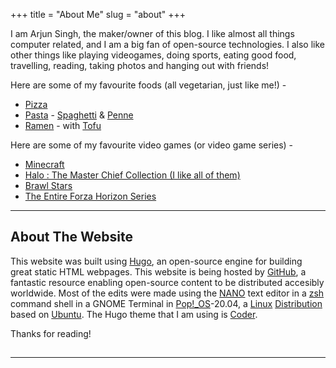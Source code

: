 +++
title = "About Me"
slug = "about"
+++

I am Arjun Singh, the maker/owner of this blog.
I like almost all things computer related, and I am a big fan of open-source technologies.
I also like other things like playing videogames, doing sports, eating good food, travelling, reading, taking photos and hanging out with friends!

Here are some of my favourite foods (all vegetarian, just like me!) - 

* [Pizza](https://wikipedia.org/wiki/Pizza)
* [Pasta](https://wikipedia.org/wiki/Pasta) - [Spaghetti](https://wikipedia.org/wiki/Spaghetti) & [Penne](https://wikipedia.org/wiki/Penne)
* [Ramen](https://wikipedia.org/wiki/Ramen) - with [Tofu](https://wikipedia.org/wiki/Tofu)

Here are some of my favourite video games (or video game series) -

* [Minecraft](https://wikipedia.org/wiki/Minecraft)
* [Halo : The Master Chief Collection (I like all of them)](https://wikipedia.org/wiki/Halo)
* [Brawl Stars](https://wikipedia.org/wiki/Brawl_Stars)
* [The Entire Forza Horizon Series](https://wikipedia.org/wiki/Forza_\(series\))

---
## About The Website

This website was built using [Hugo](https://gohugo.io), an open-source engine for building great static HTML webpages. This website is being hosted by [GitHub](https://github.com), a fantastic resource enabling open-source content to be distributed accesibly worldwide. Most of the edits were made using the [NANO](https://www.nano-editor.org/) text editor in a [zsh](https://zsh.org/) command shell in a GNOME Terminal in [Pop!_OS](https://pop.system76.com/)-20.04, a [Linux](https://wikipedia.org/wiki/Linux) [Distribution](https://en.wikipedia.org/wiki/Linux_distribution) based on [Ubuntu](https://en.wikipedia.org/wiki/Ubuntu). The Hugo theme that I am using is [Coder](https://github.com/luizdepra/hugo-coder/).

Thanks for reading!

##
---
